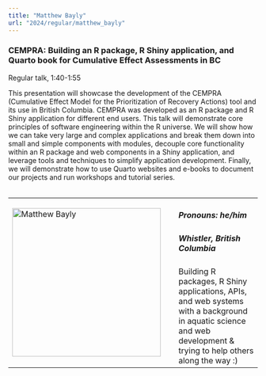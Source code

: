 ```yaml
---
title: "Matthew Bayly"
url: "2024/regular/matthew_bayly"
---
```


### CEMPRA: Building an R package, R Shiny application, and Quarto book for Cumulative Effect Assessments in BC
Regular talk, 1:40-1:55

This presentation will showcase the development of the CEMPRA (Cumulative Effect Model for the Prioritization of Recovery Actions) tool and its use in British Columbia. CEMPRA was developed as an R package and R Shiny application for different end users. This talk will demonstrate core principles of software engineering within the R universe. We will show how we can take very large and complex applications and break them down into small and simple components with modules, decouple core functionality within an R package and web components in a Shiny application, and leverage tools and techniques to simplify application development. Finally, we will demonstrate how to use Quarto websites and e-books to document our projects and run workshops and tutorial series.
<br><br>

<table>
  <tr><td><img width="300px" style="float: left; padding: 0px 20px 0px 0px;" 
           src="../../../../img/speakers/speakers_2024/matthew_bayly.jpg" alt="Matthew Bayly"></td>
  <td>
      <h5>Pronouns: he/him</h5>
      <h5>Whistler, British Columbia</h5>
      Building R packages, R Shiny applications, APIs, and web systems with a background in aquatic science and web development & trying to help others along the way :) 
      </td></tr>

</table>


